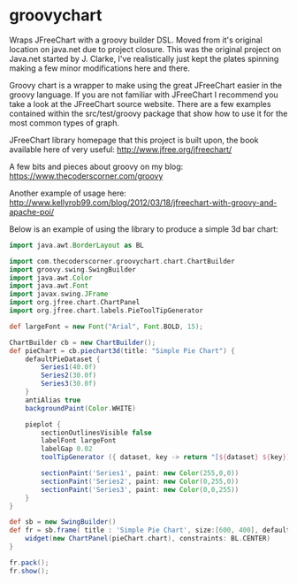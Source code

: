 # groovychart

Wraps JFreeChart with a groovy builder DSL. Moved from it's original location on java.net due to project closure.
This was the original project on Java.net started by J. Clarke, I've realistically just kept the plates spinning
making a few minor modifications here and there.

Groovy chart is a wrapper to make using the great JFreeChart easier in the groovy language.
If you are not familiar with JFreeChart I recommend you take a look at the JFreeChart source
website. There are a few examples contained within the src/test/groovy package that show how
to use it for the most common types of graph.

JFreeChart library homepage that this project is built upon, the book available here of very useful:
http://www.jfree.org/jfreechart/

A few bits and pieces about groovy on my blog:
https://www.thecoderscorner.com/groovy

Another example of usage here:
http://www.kellyrob99.com/blog/2012/03/18/jfreechart-with-groovy-and-apache-poi/

Below is an example of using the library to produce a simple 3d bar chart:

```groovy
import java.awt.BorderLayout as BL

import com.thecoderscorner.groovychart.chart.ChartBuilder
import groovy.swing.SwingBuilder
import java.awt.Color
import java.awt.Font
import javax.swing.JFrame
import org.jfree.chart.ChartPanel
import org.jfree.chart.labels.PieToolTipGenerator

def largeFont = new Font("Arial", Font.BOLD, 15);

ChartBuilder cb = new ChartBuilder();
def pieChart = cb.piechart3d(title: "Simple Pie Chart") {
    defaultPieDataset {
        Series1(40.0f)
        Series2(30.0f)
        Series3(30.0f)
    }
    antiAlias true
    backgroundPaint(Color.WHITE)

    pieplot {
        sectionOutlinesVisible false
        labelFont largeFont
        labelGap 0.02
        toolTipGenerator ({ dataset, key -> return "[${dataset} ${key}]" as String } as PieToolTipGenerator)

        sectionPaint('Series1', paint: new Color(255,0,0))
        sectionPaint('Series2', paint: new Color(0,255,0))
        sectionPaint('Series3', paint: new Color(0,0,255))
    }
}

def sb = new SwingBuilder()
def fr = sb.frame( title : 'Simple Pie Chart', size:[600, 400], defaultCloseOperation: JFrame.EXIT_ON_CLOSE) {
    widget(new ChartPanel(pieChart.chart), constraints: BL.CENTER)
}

fr.pack();
fr.show();
```
